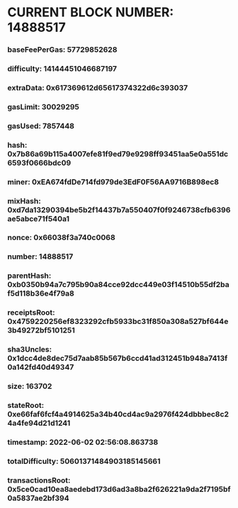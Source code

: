 # CURRENT BLOCK NUMBER: 14888517

### baseFeePerGas: 57729852628
### difficulty: 14144451046687197
### extraData: 0x617369612d65617374322d6c393037
### gasLimit: 30029295
### gasUsed: 7857448
### hash: 0x7b86a69b115a4007efe81f9ed79e9298ff93451aa5e0a551dc6593f0666bdc09
### miner: 0xEA674fdDe714fd979de3EdF0F56AA9716B898ec8
### mixHash: 0xd7da13290394be5b2f14437b7a550407f0f9246738cfb6396ae5abce71f540a1
### nonce: 0x66038f3a740c0068
### number: 14888517
### parentHash: 0xb0350b94a7c795b90a84cce92dcc449e03f14510b55df2baf5d118b36e4f79a8
### receiptsRoot: 0x4759220256ef8323292cfb5933bc31f850a308a527bf644e3b49272bf5101251
### sha3Uncles: 0x1dcc4de8dec75d7aab85b567b6ccd41ad312451b948a7413f0a142fd40d49347
### size: 163702
### stateRoot: 0xe66faf6fcf4a4914625a34b40cd4ac9a2976f424dbbbec8c24a4fe94d21d1241
### timestamp: 2022-06-02 02:56:08.863738
### totalDifficulty: 50601371484903185145661
### transactionsRoot: 0x5ce0cad10ea8aedebd173d6ad3a8ba2f626221a9da2f7195bf0a5837ae2bf394
